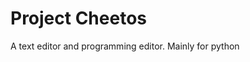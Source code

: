 # Project Cheetos

A text editor and programming editor.
Mainly for python











































